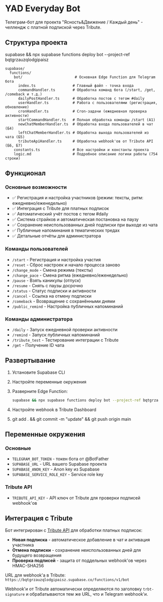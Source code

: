 # YAD Everyday Bot

Телеграм-бот для проекта "Ясность&Движение / Каждый день" - челлендж с платной подпиской через Tribute.

## Структура проекта
supabase && npx supabase functions deploy bot --project-ref bqtgrzauzqlodgipaisz
```
supabase/
  functions/
    bot/                        # Основная Edge Function для Telegram бота
      index.ts                 # Главный файл - точка входа
      commandHandler.ts        # Обработка команд бота (/start, /get, /comeback и т.д.)
      dailyPostHandler.ts      # Обработка постов с тегом #daily
      userHandler.ts           # Работа с пользователями (регистрация, обновление)
      cronHandler.ts           # Cron-задачи (ежедневная проверка активности)
      startCommandHandler.ts   # Полная обработка команды /start (A1)
      newChatMemberHandler.ts  # Обработка входа пользователей в чат (Б4)
      leftChatMemberHandler.ts # Обработка выхода пользователей из чата (Б5)
      tributeApiHandler.ts     # Обработка webhook'ов от Tribute API (Б6, Б7)
    constants.ts               # Все настройки и константы проекта  
    logic.md                   # Подробное описание логики работы (754 строки)
```

## Функционал

### Основные возможности
- ✅ Регистрация и настройка участников (режим: тексты, ритм: ежедневно/еженедельно)
- ✅ Интеграция с Tribute для платных подписок
- ✅ Автоматический учёт постов с тегом #daily
- ✅ Система страйков и автоматическая постановка на паузу
- ✅ Сохранение неиспользованных дней подписки при выходе из чата
- ✅ Публичные напоминания в тематических тредах
- ✅ Детальные отчёты для администратора

### Команды пользователей
- `/start` - Регистрация и настройка участия
- `/reset` - Сброс настроек и начало процесса заново
- `/change_mode` - Смена режима (тексты) 
- `/change_pace` - Смена ритма (ежедневно/еженедельно)
- `/pause` - Взять каникулы (отпуск)
- `/resume` - Снять с паузы досрочно
- `/status` - Статус подписки и активности
- `/cancel` - Ссылка на отмену подписки
- `/comeback` - Возвращение с сохранёнными днями
- `/public_remind` - Настройка публичных напоминаний

### Команды администратора  
- `/daily` - Запуск ежедневной проверки активности
- `/remind` - Запуск публичных напоминаний
- `/tribute_test` - Тестирование интеграции с Tribute
- `/get` - Получение ID чата

## Развертывание

1. Установите Supabase CLI
2. Настройте переменные окружения
3. Разверните Edge Function:
   ```bash
   supabase && npx supabase functions deploy bot --project-ref bqtgrzauzqlodgipaisz
   ```
4. Настройте webhook в Tribute Dashboard

5. git add . && git commit -m "update" && git push origin main
## Переменные окружения

### Основные
- `TELEGRAM_BOT_TOKEN` - токен бота от @BotFather
- `SUPABASE_URL` - URL вашего Supabase проекта  
- `SUPABASE_ANON_KEY` - Anon key из Supabase
- `SUPABASE_SERVICE_ROLE_KEY` - Service role key

### Tribute API
- `TRIBUTE_API_KEY` - API ключ от Tribute для проверки подписей webhook'ов

## Интеграция с Tribute

Бот интегрирован с [Tribute API](https://wiki.tribute.tg/for-content-creators/api-documentation) для обработки платных подписок:

- **Новая подписка** - автоматическое добавление в чат и активация участника
- **Отмена подписки** - сохранение неиспользованных дней для будущего возвращения
- **Проверка подписей** - защита от поддельных webhook'ов через HMAC-SHA256

URL для webhook'а в Tribute: `https://bqtgrzauzqlodgipaisz.supabase.co/functions/v1/bot`

Webhook'и от Tribute автоматически определяются по заголовку `trbt-signature` и обрабатываются тем же URL, что и Telegram webhook'и.
